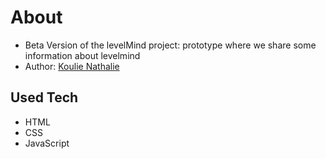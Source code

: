 # About 
- Beta Version of the levelMind project: prototype where we share some information about levelmind
- Author: [Koulie Nathalie](https://github.com/koulienathalie)
 
## Used Tech 
- HTML
- CSS
- JavaScript 

